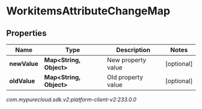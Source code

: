 # WorkitemsAttributeChangeMap


## Properties

| Name | Type | Description | Notes |
| ------------ | ------------- | ------------- | ------------- |
| **newValue** | **Map&lt;String, Object&gt;** | New property value |  [optional] |
| **oldValue** | **Map&lt;String, Object&gt;** | Old property value |  [optional] |




_com.mypurecloud.sdk.v2:platform-client-v2:233.0.0_
